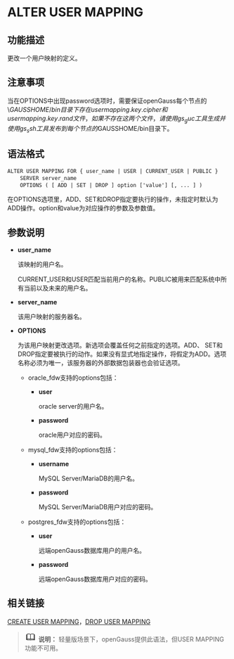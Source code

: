# ALTER USER MAPPING<a name="ZH-CN_TOPIC_0289900415"></a>

## 功能描述<a name="zh-cn_topic_0283137333_section38351127909"></a>

更改一个用户映射的定义。

## 注意事项<a name="section1017451134717"></a>

当在OPTIONS中出现password选项时，需要保证openGauss每个节点的\\$GAUSSHOME/bin目录下存在usermapping.key.cipher和usermapping.key.rand文件，如果不存在这两个文件，请使用gs_guc工具生成并使用gs_ssh工具发布到每个节点的$GAUSSHOME/bin目录下。

## 语法格式<a name="zh-cn_topic_0283137333_section191931133103"></a>

```
ALTER USER MAPPING FOR { user_name | USER | CURRENT_USER | PUBLIC }
    SERVER server_name
    OPTIONS ( [ ADD | SET | DROP ] option ['value'] [, ... ] )
```

在OPTIONS选项里，ADD、SET和DROP指定要执行的操作，未指定时默认为ADD操作。option和value为对应操作的参数及参数值。

## 参数说明<a name="zh-cn_topic_0283137333_section116361638401"></a>

-   **user\_name**

    该映射的用户名。

    CURRENT\_USER和USER匹配当前用户的名称。PUBLIC被用来匹配系统中所有当前以及未来的用户名。

-   **server\_name**

    该用户映射的服务器名。

-   **OPTIONS**

    为该用户映射更改选项。新选项会覆盖任何之前指定的选项。ADD、 SET和DROP指定要被执行的动作。如果没有显式地指定操作，将假定为ADD。选项名称必须为唯一，该服务器的外部数据包装器也会验证选项。

    -   oracle\_fdw支持的options包括：
        -   **user**

            oracle server的用户名。

        -   **password**

            oracle用户对应的密码。

    -   mysql\_fdw支持的options包括：
        -   **username**

            MySQL Server/MariaDB的用户名。

        -   **password**

            MySQL Server/MariaDB用户对应的密码。

    -   postgres\_fdw支持的options包括：
        -   **user**

            远端openGauss数据库用户的用户名。

        -   **password**

            远端openGauss数据库用户对应的密码。




## 相关链接<a name="zh-cn_topic_0283137333_section9697148408"></a>

[CREATE USER MAPPING](CREATE-USER-MAPPING.md)，[DROP USER MAPPING](DROP-USER-MAPPING.md)

>![](public_sys-resources/icon-note.gif) **说明：** 
>轻量版场景下，openGauss提供此语法，但USER MAPPING功能不可用。


